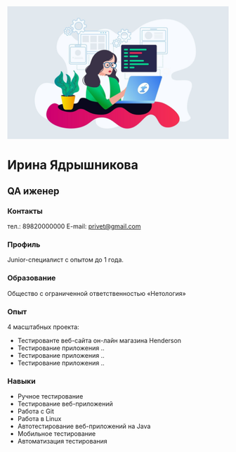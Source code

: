 ![alt xt](image-1.png)

# Ирина Ядрышникова

## QA иженер

### Контакты

тел.: 89820000000
E-mail: privet@gmail.com



### Профиль
Junior-специалист c опытом до 1 года. 

### Образование
Общество с ограниченной ответственностью «Нетология»
### Опыт 
4 масштабных проекта:
* Тестированте веб-сайта он-лайн магазина Henderson
* Тестирование приложения ..
* Тестирование приложения ..
* Тестирование приложения ..
### Навыки
* Ручное тестирование
* Тестирование веб-приложений
* Работа с Git
* Работа в Linux
* Автотестирование веб-приложений на Java
* Мобильное тестирование
* Автоматизация тестирования